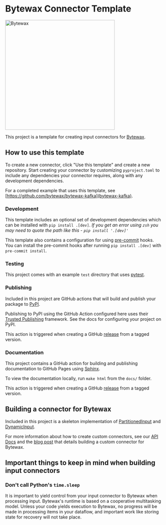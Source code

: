 # Bytewax Connector Template

<picture>
  <source media="(prefers-color-scheme: dark)" srcset="https://user-images.githubusercontent.com/6073079/195393689-7334098b-a8cd-4aaa-8791-e4556c25713e.png" width="350">
  <source media="(prefers-color-scheme: light)" srcset="https://user-images.githubusercontent.com/6073079/194626697-425ade3d-3d72-4b4c-928e-47bad174a376.png" width="350">
  <img alt="Bytewax">
</picture>

This project is a template for creating input connectors for [Bytewax](https://github.com/bytewax/bytewax).

## How to use this template

To create a new connector, click "Use this template" and create a new
repository. Start creating your connector by customizing
`pyproject.toml` to include any dependencies your connector requires, along
with any development dependencies.

For a completed example that uses this template, see [https://github.com/bytewax/bytewax-kafka](bytewax-kafka).

### Development

This template includes an optional set of development dependencies which can be
installed with `pip install .[dev]`. _If you get an error using `zsh` you may need to quote the path like this - `pip install '.[dev]'`_

This template also contains a configuration for using
[pre-commit](https://pre-commit.com/) hooks. You can install the pre-commit
hooks after running `pip install .[dev]` with `pre-commit install`.

### Testing

This project comes with an example `test` directory that uses
[pytest](https://docs.pytest.org/en/7.3.x/).

### Publishing

Included in this project are GitHub actions that will build and publish your
package to [PyPI](https://pypi.org/).

Publishing to PyPI using the GitHub Action configured here uses their
[Trusted Publishing](https://docs.pypi.org/trusted-publishers/)
framework. See the docs for configuring your project on PyPI.

This action is triggered when creating a GitHub
[release](https://docs.github.com/en/repositories/releasing-projects-on-github/about-releases)
from a tagged version.

### Documentation

This project contains a GitHub action for building and publishing
documentation to GitHub Pages using
[Sphinx](https://www.sphinx-doc.org/en/master/).

To view the documentation locally, run `make html` from the `docs/` folder.

This action is triggered when creating a GitHub
[release](https://docs.github.com/en/repositories/releasing-projects-on-github/about-releases)
from a tagged version.

## Building a connector for Bytewax

Included in this project is a skeleton implementation of
[PartitionedInput](https://bytewax.io/apidocs/bytewax.inputs#bytewax.inputs.PartitionedInput)
and
[DynamicInput](https://bytewax.io/apidocs/bytewax.inputs#bytewax.inputs.DynamicInput).

For more information about how to create custom connectors, see our
[API Docs](https://bytewax.io/apidocs/bytewax.inputs) and the [blog
post](https://bytewax.io/blog/custom-input-connector) that details
building a custom connector for Bytewax.

## Important things to keep in mind when building input connectors

### Don't call Python's `time.sleep`

It is important to yield control from your input connector to Bytewax
when processing input. Bytewax's runtime is based on a cooperative
multitasking model. Unless your code yields execution to Bytewax, no
progress will be made in processing items in your dataflow, and
important work like storing state for recovery will not take place.

